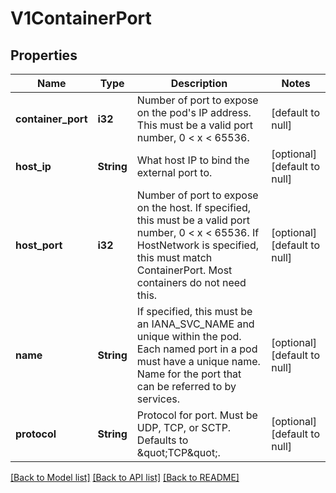 # V1ContainerPort

## Properties
Name | Type | Description | Notes
------------ | ------------- | ------------- | -------------
**container_port** | **i32** | Number of port to expose on the pod&#39;s IP address. This must be a valid port number, 0 &lt; x &lt; 65536. | [default to null]
**host_ip** | **String** | What host IP to bind the external port to. | [optional] [default to null]
**host_port** | **i32** | Number of port to expose on the host. If specified, this must be a valid port number, 0 &lt; x &lt; 65536. If HostNetwork is specified, this must match ContainerPort. Most containers do not need this. | [optional] [default to null]
**name** | **String** | If specified, this must be an IANA_SVC_NAME and unique within the pod. Each named port in a pod must have a unique name. Name for the port that can be referred to by services. | [optional] [default to null]
**protocol** | **String** | Protocol for port. Must be UDP, TCP, or SCTP. Defaults to \&quot;TCP\&quot;. | [optional] [default to null]

[[Back to Model list]](../README.md#documentation-for-models) [[Back to API list]](../README.md#documentation-for-api-endpoints) [[Back to README]](../README.md)


